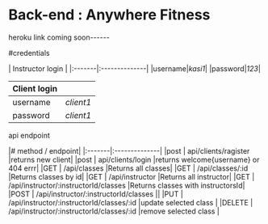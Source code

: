 

# Back-end : Anywhere Fitness
heroku link coming soon------

#credentials 

| Instructor login |
|:-------|:--------------|
|username|_kasi1_|
|password|_123_|
   

   |  Client login| |
|:-------|:--------------|
|username|_client1_|
|password|_client1_|
    
api endpoint

|# method / endpoint|
|:-------|:--------------|
|post | api/clients/ragister |returns new client|
|post | api/clients/login |returns welcome{username} or 404 errr|
|GET | /api/classes |Returns all  classes|
|GET | /api/classes/:id |Returns classes by id|
|GET | /api/instructor |Returns all instructor|
|GET |  /api/instructor/:instructorId/classes |Returns classes with instructorsId|
|POST |  /api/instructor/:instructorId/classes ||
|PUT |  /api/instructor/:instructorId/classes/:id |update selected class |
|DELETE |  /api/instructor/:instructorId/classes/:id |remove selected class |




